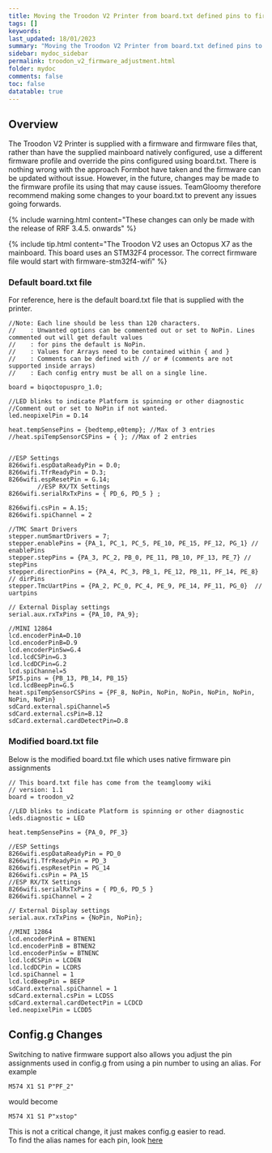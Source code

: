 ```yaml
---
title: Moving the Troodon V2 Printer from board.txt defined pins to firmware defined pins
tags: []
keywords: 
last_updated: 18/01/2023
summary: "Moving the Troodon V2 Printer from board.txt defined pins to firmware defined pins"
sidebar: mydoc_sidebar
permalink: troodon_v2_firmware_adjustment.html
folder: mydoc
comments: false
toc: false
datatable: true
---
```


## Overview

The Troodon V2 Printer is supplied with a firmware and firmware files that, rather than have the supplied mainboard natively configured, use a different firmware profile and override the pins configured using board.txt. There is nothing wrong with the approach Formbot have taken and the firmware can be updated without issue. However, in the future, changes may be made to the firmware profile its using that may cause issues. TeamGloomy therefore recommend making some changes to your board.txt to prevent any issues going forwards.

{% include warning.html content="These changes can only be made with the release of RRF 3.4.5. onwards" %}

{% include tip.html content="The Troodon V2 uses an Octopus X7 as the mainboard. This board uses an STM32F4 processor. The correct firmware file would start with firmware-stm32f4-wifi" %}

### Default board.txt file

For reference, here is the default board.txt file that is supplied with the printer.  
```
//Note: Each line should be less than 120 characters.
//    : Unwanted options can be commented out or set to NoPin. Lines commented out will get default values
//    : for pins the default is NoPin.
//    : Values for Arrays need to be contained within { and }
//    : Comments can be defined with // or # (comments are not supported inside arrays)
//    : Each config entry must be all on a single line.

board = biqoctopuspro_1.0;

//LED blinks to indicate Platform is spinning or other diagnostic 
//Comment out or set to NoPin if not wanted.
led.neopixelPin = D.14

heat.tempSensePins = {bedtemp,e0temp}; //Max of 3 entries
//heat.spiTempSensorCSPins = { }; //Max of 2 entries


//ESP Settings
8266wifi.espDataReadyPin = D.0;
8266wifi.TfrReadyPin = D.3;
8266wifi.espResetPin = G.14;
		//ESP RX/TX Settings
8266wifi.serialRxTxPins = { PD_6, PD_5 } ;

8266wifi.csPin = A.15;
8266wifi.spiChannel = 2

//TMC Smart Drivers
stepper.numSmartDrivers = 7;
stepper.enablePins = {PA_1, PC_1, PC_5, PE_10, PE_15, PF_12, PG_1} // enablePins
stepper.stepPins = {PA_3, PC_2, PB_0, PE_11, PB_10, PF_13, PE_7} // stepPins
stepper.directionPins = {PA_4, PC_3, PB_1, PE_12, PB_11, PF_14, PE_8} // dirPins
stepper.TmcUartPins = {PA_2, PC_0, PC_4, PE_9, PE_14, PF_11, PG_0}  // uartpins

// External Display settings
serial.aux.rxTxPins = {PA_10, PA_9};

//MINI 12864
lcd.encoderPinA=D.10
lcd.encoderPinB=D.9
lcd.encoderPinSw=G.4
lcd.lcdCSPin=G.3
lcd.lcdDCPin=G.2
lcd.spiChannel=5
SPI5.pins = {PB_13, PB_14, PB_15}
lcd.lcdBeepPin=G.5
heat.spiTempSensorCSPins = {PF_8, NoPin, NoPin, NoPin, NoPin, NoPin, NoPin, NoPin}
sdCard.external.spiChannel=5
sdCard.external.csPin=B.12
sdCard.external.cardDetectPin=D.8
```

### Modified board.txt file

Below is the modified board.txt file which uses native firmware pin assignments
```
// This board.txt file has come from the teamgloomy wiki
// version: 1.1
board = troodon_v2

//LED blinks to indicate Platform is spinning or other diagnostic 
leds.diagnostic = LED

heat.tempSensePins = {PA_0, PF_3}

//ESP Settings
8266wifi.espDataReadyPin = PD_0
8266wifi.TfrReadyPin = PD_3
8266wifi.espResetPin = PG_14
8266wifi.csPin = PA_15
//ESP RX/TX Settings
8266wifi.serialRxTxPins = { PD_6, PD_5 }
8266wifi.spiChannel = 2

// External Display settings
serial.aux.rxTxPins = {NoPin, NoPin};

//MINI 12864
lcd.encoderPinA = BTNEN1
lcd.encoderPinB = BTNEN2
lcd.encoderPinSw = BTNENC
lcd.lcdCSPin = LCDEN
lcd.lcdDCPin = LCDRS
lcd.spiChannel = 1
lcd.lcdBeepPin = BEEP
sdCard.external.spiChannel = 1
sdCard.external.csPin = LCDSS
sdCard.external.cardDetectPin = LCDCD
led.neopixelPin = LCDD5
```

## Config.g Changes

Switching to native firmware support also allows you adjust the pin assignments used in config.g from using a pin number to using an alias. For example
```
M574 X1 S1 P"PF_2"   
```
would become
```
M574 X1 S1 P"xstop"   
```
This is not a critical change, it just makes config.g easier to read.  
To find the alias names for each pin, look [here](troodon_v2_pins.html)